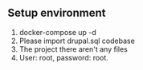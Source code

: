 ## Setup environment
1. docker-compose up -d
2. Please import drupal.sql codebase
3. The project there aren't any files
4. User: root, password: root.
